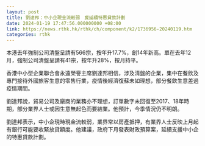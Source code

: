 ```yaml
---
layout: post
title: 劉達邦：中小企現金流較弱　冀延續特惠貸款計劃
date: 2024-01-19 17:47:56.000000000 +08:00
link: https://news.rthk.hk/rthk/ch/component/k2/1736956-20240119.htm
categories: rthk
---
```


本港去年強制公司清盤呈請有566宗，按年升17.7%，創14年新高。單在去年12月，強制公司清盤呈請有41宗，按年升28%，按月持平。

香港中小型企業聯合會永遠榮譽主席劉達邦相信，涉及清盤的企業，集中在餐飲及專門接待外國旅客生意的零售行業，疫情後經濟復蘇未如理想，部分餐飲生意差過疫情期間。

劉達邦說，貿易公司及廠商的業務亦不理想，訂單數字未回復至2017、18年時期，部分業界人士或因生意無起色而要結業。他預計，今季情況仍不明朗。

劉達邦表示，中小企現時現金流較弱，業界常以房產抵押，有業界人士反映上月起有銀行可能要收緊放貸額度。他建議，政府下月發表財政預算案，延續支援中小企的特惠貸款計劃。
